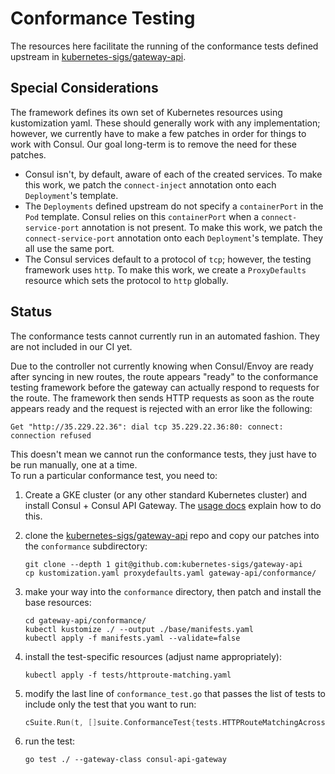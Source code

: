 # Conformance Testing

The resources here facilitate the running of the conformance tests defined upstream in [kubernetes-sigs/gateway-api](https://github.com/kubernetes-sigs/gateway-api).

## Special Considerations

The framework defines its own set of Kubernetes resources using kustomization yaml. These should generally work with any implementation;
however, we currently have to make a few patches in order for things to work with Consul. Our goal long-term is to remove the
need for these patches.

- Consul isn't, by default, aware of each of the created services. To make this work, we patch the `connect-inject` annotation onto
    each `Deployment`'s template.
- The `Deployments` defined upstream do not specify a `containerPort` in the `Pod` template. Consul relies on this `containerPort`
    when a `connect-service-port` annotation is not present. To make this work, we patch the `connect-service-port` annotation onto
    each `Deployment`'s template. They all use the same port.
- The Consul services default to a protocol of `tcp`; however, the testing framework uses `http`. To make this work, we create
    a `ProxyDefaults` resource which sets the protocol to `http` globally.

## Status

The conformance tests cannot currently run in an automated fashion. They are not included in our CI yet.

Due to the controller not currently knowing when Consul/Envoy are ready after syncing in new routes, the route appears
"ready" to the conformance testing framework before the gateway can actually respond to requests for the route. The
framework then sends HTTP requests as soon as the route appears ready and the request is rejected with an error like
the following:

```log
Get "http://35.229.22.36": dial tcp 35.229.22.36:80: connect: connection refused
```

This doesn't mean we cannot run the conformance tests, they just have to be run manually, one at a time.  
To run a particular conformance test, you need to:

1. Create a GKE cluster (or any other standard Kubernetes cluster) and install Consul + Consul API Gateway.
     The [usage docs](https://www.consul.io/docs/api-gateway/api-gateway-usage#installation) explain how to do this.

2. clone the [kubernetes-sigs/gateway-api](https://github.com/kubernetes-sigs/gateway-api)
repo and copy our patches into the `conformance` subdirectory:

    ```shell
    git clone --depth 1 git@github.com:kubernetes-sigs/gateway-api
    cp kustomization.yaml proxydefaults.yaml gateway-api/conformance/
    ```

4. make your way into the `conformance` directory, then patch and install the base resources:

    ```shell
    cd gateway-api/conformance/
    kubectl kustomize ./ --output ./base/manifests.yaml
    kubectl apply -f manifests.yaml --validate=false
    ```

5. install the test-specific resources (adjust name appropriately):

    ```shell
    kubectl apply -f tests/httproute-matching.yaml
    ```

6. modify the last line of `conformance_test.go` that passes the list of tests to include only the test that you want to run:

    ```go
    cSuite.Run(t, []suite.ConformanceTest{tests.HTTPRouteMatchingAcrossRoutes})
    ```

7. run the test:
    ```shell
    go test ./ --gateway-class consul-api-gateway
    ```

